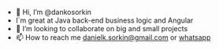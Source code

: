 - 👋 Hi, I’m @dankosorkin
-  I`m great at Java back-end business logic and Angular
- 💞️ I’m looking to collaborate on big and small projects
- 📫 How to reach me danielk.sorkin@gmail.com or <a href="https://wa.link/79uk1c">whatsapp</a>

<!---
dankosorkin/dankosorkin is a ✨ special ✨ repository because its `README.md` (this file) appears on your GitHub profile.
You can click the Preview link to take a look at your changes.
--->
